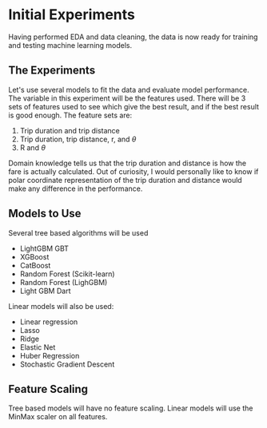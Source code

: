 # Initial Experiments

Having performed EDA and data cleaning, the data is now ready for training and testing machine learning models.

## The Experiments
Let's use several models to fit the data and evaluate model performance.
The variable in this experiment will be the features used.
There will be 3 sets of features used to see which give the best result, and if the best result is good enough.
The feature sets are:
1. Trip duration and trip distance
2. Trip duration, trip distance, r, and $\theta$
3. R and $\theta$

Domain knowledge tells us that the trip duration and distance is how the fare is actually calculated.
Out of curiosity, I would personally like to know if polar coordinate representation of the trip duration and distance would make any difference in the performance.

## Models to Use
Several tree based algorithms will be used
* LightGBM GBT
* XGBoost
* CatBoost
* Random Forest (Scikit-learn)
* Random Forest (LighGBM)
* Light GBM Dart

Linear models will also be used:
* Linear regression
* Lasso
* Ridge
* Elastic Net
* Huber Regression
* Stochastic Gradient Descent

## Feature Scaling
Tree based models will have no feature scaling.
Linear models will use the MinMax scaler on all features.

